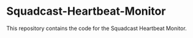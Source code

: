 # Squadcast-Heartbeat-Monitor
This repository contains the code for the Squadcast Heartbeat Monitor.
